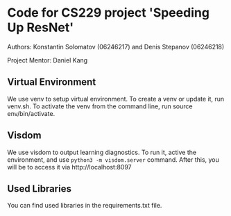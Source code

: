 # Code for CS229 project 'Speeding Up ResNet'
Authors: Konstantin Solomatov (06246217) and Denis Stepanov (06246218)

Project Mentor: Daniel Kang

## Virtual Environment
We use venv to setup virtual environment. To create a venv or update it, run
venv.sh. To activate the venv from the command line, run source env/bin/activate.

## Visdom
We use visdom to output learning diagnostics. To run it, active the environment,
and use `python3 -m visdom.server` command. After this, you will be to access it
via http://localhost:8097

## Used Libraries
You can find used libraries in the requirements.txt file.